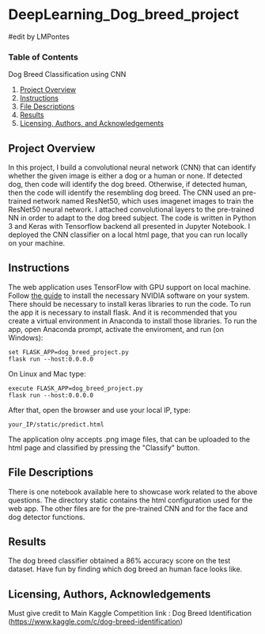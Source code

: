 # DeepLearning_Dog_breed_project

#edit by LMPontes
### Table of Contents

Dog Breed Classification using CNN


1. [Project Overview](#overview)
2. [Instructions](#instructions)
3. [File Descriptions](#files)
4. [Results](#results)
5. [Licensing, Authors, and Acknowledgements](#licensing)

## Project Overview<a name="overview"></a>

In this project, I build a convolutional neural network (CNN) that can identify whether the given image is either a dog or a human or none. 
If detected dog, then code will identify the dog breed. Otherwise, if detected human, then the code will identify the resembling dog breed.
The CNN used an pre-trained network named ResNet50, which uses imagenet images to train the ResNet50 neural network. I attached convolutional layers to the pre-trained NN in order to adapt to the dog breed subject.
The code is written in Python 3 and Keras with Tensorflow backend all presented in Jupyter Notebook.
I deployed the CNN classifier on a local html page, that you can run locally on your machine.

## Instructions <a name="instructions"></a>

The web application uses TensorFlow with GPU support on local machine. Follow [the guide](https://www.tensorflow.org/install/) to install the necessary NVIDIA software on your system.
There should be necessary to install keras libraries to run the code. To run the app it is necessary to install flask. And it is recommended that you create a virtual environment in Anaconda to install those libraries.
To run the app, open Anaconda prompt, activate the enviroment, and run (on Windows): 

```
set FLASK_APP=dog_breed_project.py
flask run --host:0.0.0.0
```

On Linux and Mac type:

```
execute FLASK_APP=dog_breed_project.py
flask run --host:0.0.0.0
```

After that, open the browser and use your local IP, type:
```
your_IP/static/predict.html
```

The application olny accepts .png image files, that can be uploaded to the html page and classified by pressing the "Classify" button.


## File Descriptions <a name="files"></a>

There is one notebook available here to showcase work related to the above questions.
The directory static contains the html configuration used for the web app.
The other files are for the pre-trained CNN and for the face and dog detector functions.  

## Results<a name="results"></a>

The dog breed classifier obtained a 86% accuracy score on the test dataset.
Have fun by finding which dog breed an human face looks like.

## Licensing, Authors, Acknowledgements<a name="licensing"></a>

Must give credit to 
Main Kaggle Competition link :
Dog Breed Identification (https://www.kaggle.com/c/dog-breed-identification)
